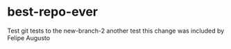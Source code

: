 # best-repo-ever

Test git
tests to the new-branch-2
another test
this change was included by Felipe Augusto